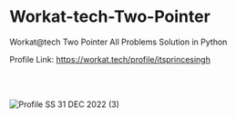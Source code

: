 # Workat-tech-Two-Pointer
Workat@tech Two Pointer All Problems Solution in Python


Profile Link: https://workat.tech/profile/itsprincesingh

<br><br>

![Profile SS 31 DEC 2022 (3)](https://user-images.githubusercontent.com/71000042/221761136-84530f0f-dd74-4a1d-8506-c1d0c98096ca.png)
